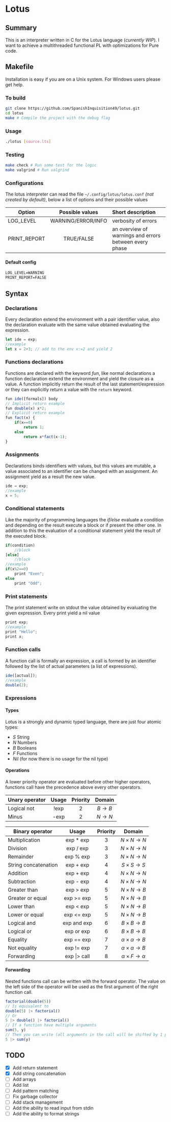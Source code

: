 # Lotus

## Summary

This is an interpreter written in C for the Lotus language (*currently WIP*). I want to achieve a multithreaded functional PL with optimizations for Pure code.

## Makefile

Installation is easy if you are on a Unix system.
For Windows users please get help.

### To build

```bash
git clone https://github.com/SpanishInquisition49/lotus.git
cd lotus
make # Compile the project with the debug flag
```

### Usage

```bash
./lotus [source.lts]
```

### Testing

```bash
make check # Run some test for the logic
make valgrind # Run valgrind
```

### Configurations

The lotus interpreter can read the file ``~/.config/lotus/lotus.conf`` *(not created by default)*, below a list of options and their possible values

|Option|Possible values|Short description|
|------|:-------------:|:----------------|
|LOG_LEVEL|WARNING/ERROR/INFO|verbosity of errors|
|PRINT_REPORT|TRUE/FALSE|an overview of warnings and errors between every phase |

#### Default config

```txt
LOG_LEVEL=WARNING
PRINT_REPORT=FALSE
```

## Syntax

### Declarations

Every declaration extend the environment with a pair identifier value, also the declaration evaluate with the same value obtained evaluating the expression.

```js
let ide = exp;
//example
let x = 2+3; // add to the env x:=2 and yield 2
```

### Functions declarations

Functions are declared with the keyword *fun*, like normal declarations a function declaration extend the environment and yield the closure as a value. A function implicitly return the result of the last statement/expression or they can explicitly return a value with the ``return`` keyword.

```js
fun ide([formals]) body
// Implicit return example
fun double(x) x*2;
// Explicit return example
fun fact(x) {
    if(x==0)
        return 1;
    else
        return x*fact(x-1);
}
```

### Assignments

Declarations binds identifiers with values, but this values are mutable, a value associated to an identifier can be changed with an assignment. An assignment yield as a result the new value.

```js
ide = exp;
//example
x = 5;
```

### Conditional statements

Like the majority of programming languages the *if/else* evaluate a condition and depending on the result execute a block or if present the other one. In addition to this the evaluation of a conditional statement yield the result of the executed block.

```js
if(condition)
    //block
[else]
    //block
//example
if(x%2==0)
    print "Even";
else
    print "Odd";

```

### Print statements

The print statement write on stdout the value obtained by evaluating the given expression. Every print yield a nil value

```js
print exp;
//example
print "Hello";
print x;
```

### Function calls

A function call is formally an expression, a call is formed by an identifier followed by the list of actual parameters (a list of expressions).

```js
ide([actual]);
//example
double(2);
```

### Expressions

#### Types

Lotus is a strongly and dynamic typed language, there are just four atomic types:

* $S$ String
* $N$ Numbers
* $B$ Booleans
* $F$ Functions
* $Nil$ (for now there is no usage for the nil type)

#### Operations

A lower priority operator are evaluated before other higher operators, functions call have the precedence above every other operators.

| Unary operator | Usage | Priority | Domain |
|----------------|:-----:|:--------:|:------:|
| Logical not    | !exp  | 2        | $B\to B$
| Minus          | -exp  | 2        | $N\to N$

| Binary operator      | Usage          | Priority | Domain |
|----------------------|:--------------:|:--------:|:------:|
| Multiplication       | exp * exp      | 3        | $N\times N\to N$
| Division             | exp / exp      | 3        | $N\times N\to N$
| Remainder            | exp % exp      | 3        | $N\times N\to N$
| String concatenation | exp + exp      | 4        | $S\times S\to S$
| Addition             | exp + exp      | 4        | $N\times N\to N$
| Subtraction          | exp - exp      | 4        | $N\times N\to N$
| Greater than         | exp > exp      | 5        | $N\times N\to B$
| Greater or equal     | exp >= exp     | 5        | $N\times N\to B$
| Lower than           | exp < exp      | 5        | $N\times N\to B$
| Lower or equal       | exp <= exp     | 5        | $N\times N\to B$
| Logical and          | exp and exp    | 6        | $B\times B\to B$
| Logical or           | exp or exp     | 6        | $B\times B\to B$
| Equality             | exp == exp     | 7        | $\alpha\times\alpha\to B$
| Not equality         | exp != exp     | 7        | $\alpha\times\alpha\to B$
| Forwarding           | exp \|> call   | 8        | $\alpha\times F\to\alpha$

#### Forwarding

Nested functions call can be written with the forward operator. The value on the left side of the operator will be used as the first argument of the right function call.

```ts
factorial(double(5))
// Is equivalent to
double(5) |> factorial()
// Or
5 |> double() |> factorial()
// If a function have multiple arguments
sum(5, y)
// Then you can write (all arguments in the call will be shifted by 1 position)
5 |> sum(y)
```

## TODO

* [x] Add return statement
* [x] Add string concatenation
* [ ] Add arrays
* [ ] Add list
* [ ] Add pattern matching
* [ ] Fix garbage collector
* [ ] Add stack management
* [ ] Add the ability to read input from stdin
* [ ] Add the ability to format strings
